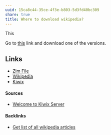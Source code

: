 ```yaml
---
uuid: 15ca8c44-35ce-4f3e-b803-5d3fd40bc309
share: true
title: Where to download wikipedia?
---
```

This 

Go to [this](https://library.kiwix.org/#lang=eng&q=offline+version+of+wikipedia) link and download one of the versions.

## Links

* [Zim File](../c5b40f81-61d3-4f4b-8178-edc8298be793)
* [Wikipedia](../44c636c0-d4d5-4f88-8aec-2de807639ff7)
* [Kiwix](../32b8ffb3-dc65-4217-aa98-7a0828c1c343)

#### Sources

* [Welcome to Kiwix Server](https://library.kiwix.org/#lang=eng&q=wikipedia)

#### Backlinks

* [Get list of all wikipedia articles](/dd0e7670-af04-4eb0-8af5-5a85af115360)